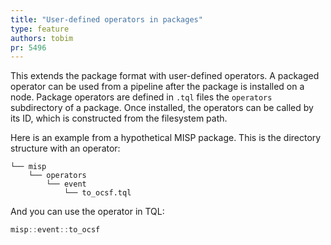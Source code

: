 ```yaml
---
title: "User-defined operators in packages"
type: feature
authors: tobim
pr: 5496
---
```


This extends the package format with user-defined operators.
A packaged operator can be used from a pipeline after the package is installed on a node.
Package operators are defined in `.tql` files the `operators` subdirectory of a package.
Once installed, the operators can be called by its ID, which is constructed from the filesystem path.

Here is an example from a hypothetical MISP package. This is the directory structure with an operator:
```
└── misp
    └── operators
        └── event
            └── to_ocsf.tql
```
And you can use the operator in TQL:
```dart
misp::event::to_ocsf
```
